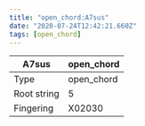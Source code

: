 ```yaml
---
title: "open_chord:A7sus"
date: "2020-07-24T12:42:21.660Z"
tags: [open_chord]
---
```


|A7sus|open_chord|
|---|---|
|Type|open_chord|
|Root string|5|
|Fingering|X02030|

